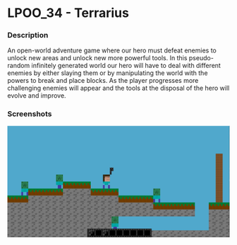 # LPOO_34 - Terrarius

### Description
An open-world adventure game where our hero must defeat enemies to unlock new areas and unlock new more powerful tools.
In this pseudo-random infinitely generated world our hero will have to deal with different enemies by either slaying them or
by manipulating the world with the powers to break and place blocks. As the player progresses more
challenging enemies will appear and the tools at the disposal of the hero will evolve and improve.
 
### Screenshots

![Screenshot 1](docs/img/screenshots/screenshot1.png)



